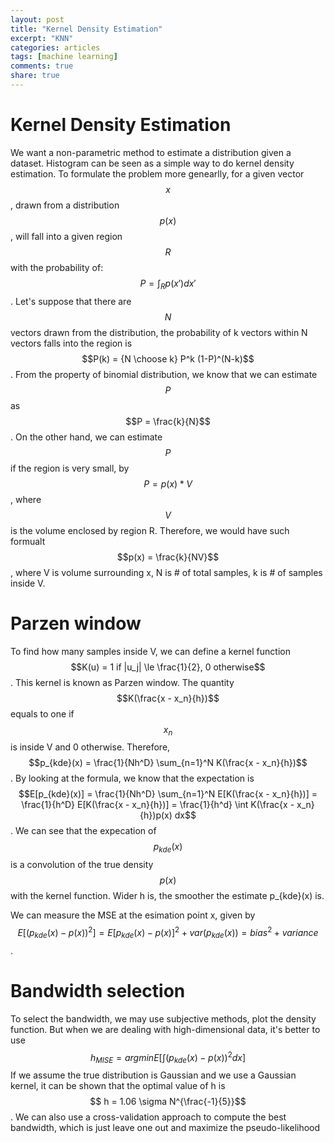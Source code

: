 ```yaml
---
layout: post
title: "Kernel Density Estimation"
excerpt: "KNN"
categories: articles
tags: [machine learning]
comments: true
share: true
---
```


# Kernel Density Estimation

We want a non-parametric method to estimate a distribution given a dataset. Histogram can be seen as a simple way to do kernel
density estimation. To formulate the problem more genearlly, for a given vector $$x$$, drawn from a distribution $$p(x)$$, will
fall into a given region $$R$$ with the probability of: $$P = \int_R p(x') dx'$$. Let's suppose that there are $$N$$ vectors 
drawn from the distribution, the probability of k vectors within N vectors falls into the region is $$P(k) = {N \choose k} P^k (1-P)^(N-k)$$. From the property of binomial distribution, we know that we can estimate $$P$$ as $$P = \frac{k}{N}$$. On the 
other hand, we can estimate $$P$$ if the region is very small, by $$P = p(x) * V$$, where $$V$$ is the volume enclosed by region
R. Therefore, we would have such formualt $$p(x) = \frac{k}{NV}$$, where V is volume surrounding x, N is # of total samples, k 
is # of samples inside V.

# Parzen window

To find how many samples inside V, we can define a kernel function $$K(u) = 1 if |u_j| \le \frac{1}{2}, 0 otherwise$$. This kernel
is known as Parzen window. The quantity $$K(\frac{x - x_n}{h})$$ equals to one if $$x_n$$ is inside V and 0 otherwise. Therefore,
$$p_{kde}(x) = \frac{1}{Nh^D} \sum_{n=1}^N K(\frac{x - x_n}{h})$$. By looking at the formula, we know that the expectation is 
$$E[p_{kde}(x)] = \frac{1}{Nh^D} \sum_{n=1}^N E[K(\frac{x - x_n}{h})] = \frac{1}{h^D} E[K(\frac{x - x_n}{h})] = \frac{1}{h^d} 
\int K(\frac{x - x_n}{h})p(x) dx$$. We can see that the expecation of $$p_{kde}(x)$$ is a convolution of the true density 
$$p(x)$$ with the kernel function. Wider h is, the smoother the estimate p_{kde}(x) is.  


We can measure the MSE at the esimation point x, given by  
$$E[(p_{kde}(x) - p(x))^2] = E[p_{kde}(x) - p(x)]^2 + var(p_{kde}(x)) = bias^2 + variance$$.  

# Bandwidth selection

To select the bandwidth, we may use subjective methods, plot the density function. But when we are dealing with high-dimensional
data, it's better to use $$h_{MISE} = argmin{E[\int (p_{kde}(x)- p(x))^2 dx]}$$ If we assume the true distribution is Gaussian 
and we use a Gaussian kernel, it can be shown that the optimal value of h is $$ h = 1.06 \sigma N^{\frac{-1}{5}}$$. We can also
use a cross-validation approach to compute the best bandwidth, which is just leave one out and maximize the pseudo-likelihood










